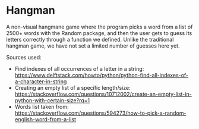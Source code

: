 # Hangman

A non-visual hangmane game where the program picks a word from a list of 2500+ words with the Random package, and then the user gets to guess its letters correctly through a function we defined.
Unlike the traditional hangman game, we have not set a limited number of guesses here yet. 

Sources used:
- Find indexes of all occurrences of a letter in a string: https://www.delftstack.com/howto/python/python-find-all-indexes-of-a-character-in-string
- Creating an empty list of a specific length/size: https://stackoverflow.com/questions/10712002/create-an-empty-list-in-python-with-certain-size?rq=1
- Words list taken from: https://stackoverflow.com/questions/594273/how-to-pick-a-random-english-word-from-a-list
